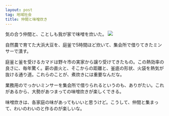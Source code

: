 ```yaml
---
layout: post
tag: 地域社会
title: 仲間と味噌炊き
---
```

気の合う仲間と、ことしも我が家で味噌を炊いた。
![](https://c2.staticflickr.com/4/3862/33237882916_0626aa2b46.jpg)

自然農で育てた大浜大豆を、庭釜で5時間ほど炊いて、集会所で借りてきたミンサーで潰す。

庭釜と釜を受けるカマドは野々市の実家から譲り受けてきたもの。この熱効率の良さに、毎年驚く。薪の直火と、そこからの距離と、釜底の形状、火袋を熱気が抜ける通り道。これらのことが、煮炊きには重要なんだな。

業務用のでっかいミンサーを集会所で借りられるというのも、ありがたい。これがあるから、大勢があつまっての味噌炊きが楽しくできる。

味噌炊きは、各家庭の味があってもいいと思うけど。こうして、仲間と集まって、わいのわいのと作るのが楽しいな。

